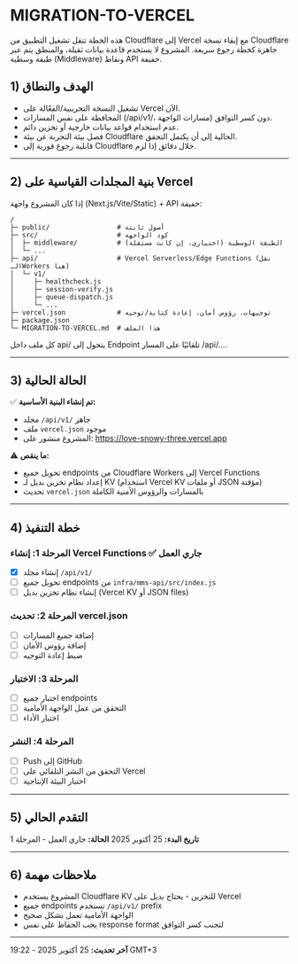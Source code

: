 # MIGRATION-TO-VERCEL

هذه الخطة تنقل تشغيل التطبيق من Cloudflare إلى Vercel مع إبقاء نسخة Cloudflare جاهزة كخطة رجوع سريعة. المشروع لا يستخدم قاعدة بيانات ثقيلة، والمنطق يتم عبر طبقة وسطية (Middleware) ونقاط API خفيفة.

## 1) الهدف والنطاق
- تشغيل النسخة التجريبية/الفعّالة على Vercel الآن.
- المحافظة على نفس المسارات (/api/v1/، مسارات الواجهة) دون كسر التوافق.
- عدم استخدام قواعد بيانات خارجية أو تخزين دائم.
- فصل بيئة التجربة عن بيئة Cloudflare الحالية إلى أن يكتمل التحقق.
- قابلية رجوع فورية إلى Cloudflare خلال دقائق إذا لزم.

---

## 2) بنية المجلدات القياسية على Vercel

إذا كان المشروع واجهة (Next.js/Vite/Static) + API خفيفة:

```
/
├─ public/                 # أصول ثابتة
├─ src/                    # كود الواجهة
│  ├─ middleware/          # الطبقة الوسطية (اختياري، إن كانت مستقلة)
│  └─ ... 
├─ api/                    # Vercel Serverless/Edge Functions (نقل الـWorkers هنا)
│  └─ v1/
│     ├─ healthcheck.js
│     ├─ session-verify.js
│     ├─ queue-dispatch.js
│     └─ ...
├─ vercel.json             # توجيهات، رؤوس أمان، إعادة كتابة/توجيه
├─ package.json
└─ MIGRATION-TO-VERCEL.md  # هذا الملف
```

كل ملف داخل api/ يتحول إلى Endpoint تلقائيًا على المسار /api/....

---

## 3) الحالة الحالية

✅ **تم إنشاء البنية الأساسية:**
- مجلد `/api/v1/` جاهز
- ملف `vercel.json` موجود
- المشروع منشور على: https://love-snowy-three.vercel.app

⚠️ **ما ينقص:**
- تحويل جميع endpoints من Cloudflare Workers إلى Vercel Functions
- إعداد نظام تخزين بديل لـ KV (استخدام Vercel KV أو ملفات JSON مؤقتة)
- تحديث `vercel.json` بالمسارات والرؤوس الأمنية الكاملة

---

## 4) خطة التنفيذ

### المرحلة 1: إنشاء Vercel Functions ✅ جاري العمل
- [x] إنشاء مجلد `/api/v1/`
- [ ] تحويل جميع endpoints من `infra/mms-api/src/index.js`
- [ ] إنشاء نظام تخزين بديل (Vercel KV أو JSON files)

### المرحلة 2: تحديث vercel.json
- [ ] إضافة جميع المسارات
- [ ] إضافة رؤوس الأمان
- [ ] ضبط إعادة التوجيه

### المرحلة 3: الاختبار
- [ ] اختبار جميع endpoints
- [ ] التحقق من عمل الواجهة الأمامية
- [ ] اختبار الأداء

### المرحلة 4: النشر
- [ ] Push إلى GitHub
- [ ] التحقق من النشر التلقائي على Vercel
- [ ] اختبار البيئة الإنتاجية

---

## 5) التقدم الحالي

**تاريخ البدء:** 25 أكتوبر 2025
**الحالة:** جاري العمل - المرحلة 1

---

## 6) ملاحظات مهمة

- المشروع يستخدم Cloudflare KV للتخزين - يحتاج بديل على Vercel
- جميع endpoints تستخدم `/api/v1/` prefix
- الواجهة الأمامية تعمل بشكل صحيح
- يجب الحفاظ على نفس response format لتجنب كسر التوافق

---

**آخر تحديث:** 25 أكتوبر 2025 - 19:22 GMT+3

